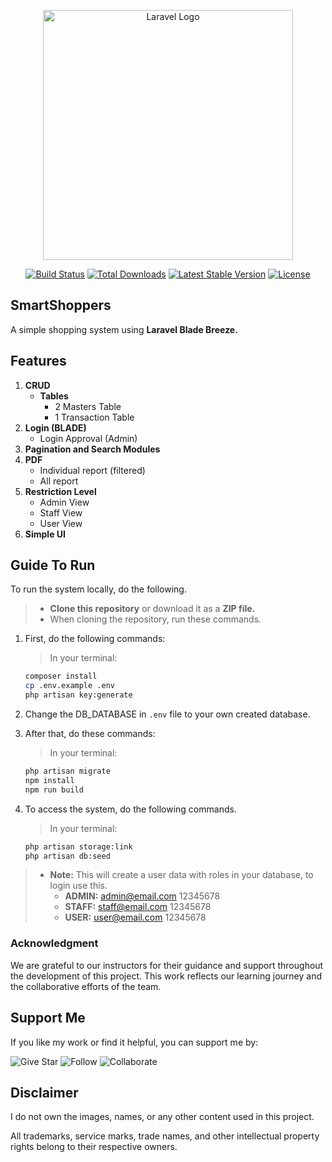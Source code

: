 <p align="center"><a href="https://laravel.com" target="_blank"><img src="https://raw.githubusercontent.com/laravel/art/master/logo-lockup/5%20SVG/2%20CMYK/1%20Full%20Color/laravel-logolockup-cmyk-red.svg" width="400" alt="Laravel Logo"></a></p>

<p align="center">
<a href="https://github.com/laravel/framework/actions"><img src="https://github.com/laravel/framework/workflows/tests/badge.svg" alt="Build Status"></a>
<a href="https://packagist.org/packages/laravel/framework"><img src="https://img.shields.io/packagist/dt/laravel/framework" alt="Total Downloads"></a>
<a href="https://packagist.org/packages/laravel/framework"><img src="https://img.shields.io/packagist/v/laravel/framework" alt="Latest Stable Version"></a>
<a href="https://packagist.org/packages/laravel/framework"><img src="https://img.shields.io/packagist/l/laravel/framework" alt="License"></a>
</p>

## SmartShoppers
A simple shopping system using **Laravel Blade Breeze.**

## Features  

1. **CRUD**
   - **Tables**
     - 2 Masters Table
     - 1 Transaction Table
2. **Login (BLADE)**
   - Login Approval (Admin)
3. **Pagination and Search Modules**
4. **PDF**
   - Individual report (filtered)
   - All report
5. **Restriction Level**
   - Admin View
   - Staff View
   - User View
6. **Simple UI**
 
## Guide To Run
To run the system locally, do the following.
> - **Clone this repository** or download it as a **ZIP file.**
> - When cloning the repository, run these commands.

1. First, do the following commands:
   > In your terminal:
    ```bash
    composer install
    cp .env.example .env
    php artisan key:generate
    ```

2. Change the DB_DATABASE in `.env` file to your own created database.

3. After that, do these commands:
   > In your terminal:
    ```bash
    php artisan migrate
    npm install
    npm run build
    ```

4. To access the system, do the following commands.
   > In your terminal:
    ```bash
    php artisan storage:link
    php artisan db:seed
    ```
> - **Note:** This will create a user data with roles in your database, to login use this.
>    - **ADMIN:** admin@email.com 12345678
>    - **STAFF:** staff@email.com 12345678
>    - **USER:** user@email.com 12345678

### Acknowledgment  
We are grateful to our instructors for their guidance and support throughout the development of this project. This work reflects our learning journey and the collaborative efforts of the team.  

## Support Me
If you like my work or find it helpful, you can support me by:

![Give Star](https://img.shields.io/badge/Give%20⭐️-F7DF1E?style=for-the-badge&logo=github&logoColor=black)
![Follow](https://img.shields.io/badge/Follow-1DA1F2?style=for-the-badge&logo=twitter&logoColor=white)
![Collaborate](https://img.shields.io/badge/Collaborate-6CC24A?style=for-the-badge&logo=githubactions&logoColor=white)

## Disclaimer  
I do not own the images, names, or any other content used in this project.  

All trademarks, service marks, trade names, and other intellectual property rights belong to their respective owners.  

